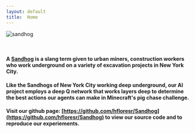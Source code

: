 ```yaml
---
layout: default
title:  Home
---
```

![sandhog](http://99percentinvisible.org/app/uploads/2015/03/sandhogs-1.jpg)

<br>

#### A [Sandhog](https://en.wikipedia.org/wiki/Sandhog) is a slang term given to urban miners, construction workers who work underground on a variety of excavation projects in New York City. ####

#### Like the Sandhogs of New York City working deep underground, our AI project employs a deep Q network that works layers deep to determine the best actions our agents can make in Minecraft's pig chase challenge. ####

#### Visit our github page: [https://github.com/hfloresr/Sandhog](https://github.com/hfloresr/Sandhog) to view our source code and to reproduce our experiements. ####

